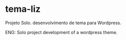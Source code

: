 tema-liz
========
Projeto Solo.
desenvolvimento de tema para Wordpress.

ENG:
Solo project
development of a wordpress theme.
